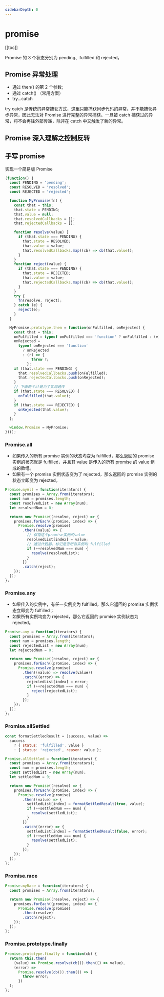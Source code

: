 ```yaml
---
sidebarDepth: 0
---
```


# promise

[[toc]]

Promise 的 3 个状态分别为 pending、fulfilled 和 rejected。

## Promise 异常处理

- 通过 then() 的第 2 个参数;
- 通过 catch() （常用方案）
- try...catch

try catch 是传统的异常捕获方式，这里只能捕获同步代码的异常，并不能捕获异步异常，因此无法对 Promise 进行完整的异常捕获。一旦被 catch 捕获过的异常，将不会再往外部传递，除非在 catch 中又触发了新的异常。

## Promise 深入理解之控制反转

## 手写 promise

实现一个简易版 Promise

```js
(function() {
  const PENDING = 'pending';
  const RESOLVED = 'resolved';
  const REJECTED = 'rejected';

  function MyPromise(fn) {
    const that = this;
    that.state = PENDING;
    that.value = null;
    that.resolvedCallbacks = [];
    that.rejectedCallbacks = [];

    function resolve(value) {
      if (that.state === PENDING) {
        that.state = RESOLVED;
        that.value = value;
        that.resolvedCallbacks.map((cb) => cb(that.value));
      }
    }
    function reject(value) {
      if (that.state === PENDING) {
        that.state = REJECTED;
        that.value = value;
        that.rejectedCallbacks.map((cb) => cb(that.value));
      }
    }
    try {
      fn(resolve, reject);
    } catch (e) {
      reject(e);
    }
  }

  MyPromise.prototype.then = function(onFulfilled, onRejected) {
    const that = this;
    onFulfilled = typeof onFulfilled === 'function' ? onFulfilled : (v) => v;
    onRejected =
      typeof onRejected === 'function'
        ? onRejected
        : (r) => {
            throw r;
          };
    if (that.state === PENDING) {
      that.resolvedCallbacks.push(onFulfilled);
      that.rejectedCallbacks.push(onRejected);
    }
    // 下面两个if是为了实现透传
    if (that.state === RESOLVED) {
      onFulfilled(that.value);
    }
    if (that.state === REJECTED) {
      onRejected(that.value);
    }
  };

  window.Promise = MyPromise;
})();
```

### Promise.all

- 如果传入的所有 promise 实例的状态均变为 fulfilled，那么返回的 promise 实例的状态就是 fulfilled，并且其 value 是传入的所有 promise 的 value 组成的数组。
- 如果有一个 promise 实例状态变为了 rejected，那么返回的 promise 实例的状态立即变为 rejected。

```js
Promise.myAll = function(iterators) {
  const promises = Array.from(iterators);
  const num = promises.length;
  const resolvedList = new Array(num);
  let resolvedNum = 0;

  return new Promise((resolve, reject) => {
    promises.forEach((promise, index) => {
      Promise.resolve(promise)
        .then((value) => {
          // 保存这个promise实例的value
          resolvedList[index] = value;
          // 通过计数器，标记是否所有实例均 fulfilled
          if (++resolvedNum === num) {
            resolve(resolvedList);
          }
        })
        .catch(reject);
    });
  });
};
```

### Promise.any

- 如果传入的实例中，有任一实例变为 fulfilled，那么它返回的 promise 实例状态立即变为 fulfilled；
- 如果所有实例均变为 rejected，那么它返回的 promise 实例状态为 rejected。

```js
Promise.any = function(iterators) {
  const promises = Array.from(iterators);
  const num = promises.length;
  const rejectedList = new Array(num);
  let rejectedNum = 0;

  return new Promise((resolve, reject) => {
    promises.forEach((promise, index) => {
      Promise.resolve(promise)
        .then((value) => resolve(value))
        .catch((error) => {
          rejectedList[index] = error;
          if (++rejectedNum === num) {
            reject(rejectedList);
          }
        });
    });
  });
};
```

### Promise.allSettled

```js
const formatSettledResult = (success, value) =>
  success
    ? { status: 'fulfilled', value }
    : { status: 'rejected', reason: value };

Promise.allSettled = function(iterators) {
  const promises = Array.from(iterators);
  const num = promises.length;
  const settledList = new Array(num);
  let settledNum = 0;

  return new Promise((resolve) => {
    promises.forEach((promise, index) => {
      Promise.resolve(promise)
        .then((value) => {
          settledList[index] = formatSettledResult(true, value);
          if (++settledNum === num) {
            resolve(settledList);
          }
        })
        .catch((error) => {
          settledList[index] = formatSettledResult(false, error);
          if (++settledNum === num) {
            resolve(settledList);
          }
        });
    });
  });
};
```

### Promise.race

```js
Promise.myRace = function(iterators) {
  const promises = Array.from(iterators);

  return new Promise((resolve, reject) => {
    promises.forEach((promise, index) => {
      Promise.resolve(promise)
        .then(resolve)
        .catch(reject);
    });
  });
};
```

### Promise.prototype.finally

```js
Promise.prototype.finally = function(cb) {
  return this.then(
    (value) => Promise.resolve(cb()).then(() => value),
    (error) =>
      Promise.resolve(cb()).then(() => {
        throw error;
      })
  );
};
```
